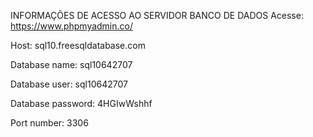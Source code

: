 INFORMAÇÕES DE ACESSO AO SERVIDOR BANCO DE DADOS
Acesse: https://www.phpmyadmin.co/

Host: sql10.freesqldatabase.com

Database name: sql10642707

Database user: sql10642707

Database password: 4HGIwWshhf

Port number: 3306

